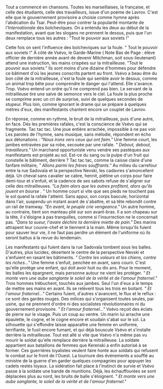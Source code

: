 Tout a commencé en chansons. Toutes les marseillaises, la française, et celle des étudiants, celle des travailleurs, issue d'un poème de Lavrov. C'est elle que le gouvernement provisoire a choisie comme hymne après l'abdication du Tsar. Peut-être pour contrer la popularité montante de *l'Internationale* des bolcheviques. 
On a entendu les deux au début de la manifestation, avant que les slogans ne prennent le dessus, puis que l'un deux remplace tous les autres : "Tout le pouvoir aux soviets !" 

Cette fois on sent l'influence des bolcheviques sur la foule. " Tout le pouvoir aux soviets !" 
À côté de Vsévo, le Garde-Marine ( Note Bas de Page : élève officier de dernière année avant de devenir Mitchman, soit sous-lieutenant) attend une instruction, les mains crispées sur la mitrailleuse. "Tout le pouvoir aux soviets." Ils sont moins d'une dizaine d'hommes pour défendre ce bâtiment d'où les jeunes conscrits partent au front. Vsévo a beau être du bon côté de la mitrailleuse, c'est la foule qui semble avoir le dessus, comme un animal trop bête pour comprendre le danger qui l'attend. Elle s'avance. Trop. Vsévo entend un ordre qu'il ne comprend pas bien. Le servant de la mitrailleuse tire une salve de semonce vers le ciel. La foule la plus proche se comprime avec un cri de surprise, suivi de quelques secondes de stupeur. Plus loin, comme ignorant le drame qui se prépare à quelques mètres d'eux, des manifestants chantent encore un couplet de Lavrov. 

En réponse, comme en rythme, le bruit de la mitrailleuse, puis d'une autre, en face. Dès les premières rafales, c'est la conscience de Vsévo qui se fragmente. Tac tac tac. Une joue entière arrachée, impossible à ne pas voir. Les paroles de l'hymne, sans musique, sans mélodie, répondent en écho aux détonations : *"Nous irons vers ceux qui ont faim."* Une femme court, les jambes entravées par sa robe, secouée par une rafale. *" Debout, debout, travailleurs."* Un marchand opportuniste venu vendre ses pastèques aux manifestants est projeté au sol. Est-ce du sang ou la pulpe d'un fruit qui constelle le bâtiment, derrière ? Tac tac tac, comme la caisse claire d'une fanfare militaire, *" Allons parmi les frères souffrants."* Au milieu du carrefour entre la rue Sadovaïa et la perspective Nevski, les cadavres s'amoncellent déjà. Un cheval sans cavalier se cabre, hennit, piétine un corps pour faire demi-tour et s'enfuit, et la cadence de ses sabots refuse de s'aligner sur celle des mitrailleuses. *"La faim alors que les autres profitent, alors qu'ils jouent en bourse . "* Un homme court si vite que ses pieds ne touchent pas le sol quand la rafale l'atteint. Sans appui, son corps bascule, horizontal dans l'air, suspendu un instant avant de s'abattre, et sa tête rebondit contre un rail de tramway. *"En avant, le peuple crie vengeance."* Un autre homme, au contraire, tient son manteau plié sur son avant-bras. Il a son chapeau sur la tête, il s'éloigne à pas tranquilles, comme si l'insurrection ne le concernait pas. 
*"Dans ta sueur, l'avare déchire ta dernière miette de pain."* Des marins attrapent leur couvre-chef et le tiennent à la main. Même lorsqu'ils fuient pour sauver leur vie, il ne faut pas perdre un élément de l'uniforme où ils seront battus à la revue du lendemain. 

Les manifestants qui fuient dans la rue Sadovaïa tombent sous les balles. D'autres, plus lucides, désertent le centre de la perspective Nevski et s'enfuient en rasant les bâtiments. *" Contre les voleurs et les chiens, contre les riches..."* Une femme s'enfuit, penchée en avant, sans courir. C'est qu'elle protège une enfant, qui doit avoir huit ou dix ans. Pour le moment, les balles les épargnent, mais personne autour ne vient les protéger. 
*" Et monte vers une aube sanglante le soleil de la vérité et de l'amour fraternel."* Trois hommes trébuchent, touchés aux jambes. Seul l'un d'eux a le temps de mettre ses mains en avant. Ils se relèvent tous les trois en boitant. *" Et l'amour fraternel..."* Certains fuient, d'autres s'avancent, le flux et le reflux : ce sont des gardes rouges. Des milices qui s'organisent toutes seules, par usine, qui ne prennent d'ordre ni des socialistes révolutionnaires ni du gouvernement provisoire. *" Et l'amour fraternel..."* Vsévo reçoit des éclats de pierre sur le visage. Puis un coup au ventre. Un marin lui arrache une épaulette, le cogne, et le cogne encore et soudain s'abat sur le sol. La silhouette qui s'effondre laisse apparaître une femme en uniforme, terrifiante, le fusil encore fumant, et qui déjà bouscule Vsévo et s'installe derrière la mitrailleuse. Tout est allé si vite que Vsévo n'a même pas vu mourir le soldat qu'elle remplace derrière la mitrailleuse. La soldate appartient aux bataillons de femmes que Kerenski a enfin autorisé à se former. Ces guerrières loyalistes veulent faire honte aux soldats qui refusent le combat sur le front de l'Ouest. La tournure des événements a soufflé au ministre de la guerre d'en garder quelques compagnies pour appuyer les cadets restés loyaux. 
La sidération fait place à l'instinct de survie et Vsévo passe à la soldate une bande de munitions. Déjà, les échauffourées se sont déplacées plus au nord, les bruits de balle s'éloignent. *" Et monte vers une aube sanglante, le soleil de la vérité et de l'amour fraternel."*

